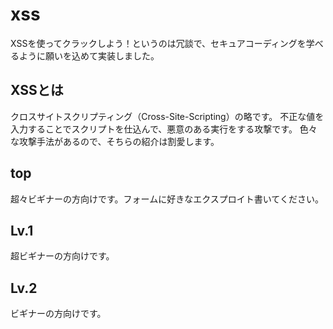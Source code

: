 # xss
XSSを使ってクラックしよう！というのは冗談で、セキュアコーディングを学べるように願いを込めて実装しました。

## XSSとは
クロスサイトスクリプティング（Cross-Site-Scripting）の略です。
不正な値を入力することでスクリプトを仕込んで、悪意のある実行をする攻撃です。
色々な攻撃手法があるので、そちらの紹介は割愛します。

## top
超々ビギナーの方向けです。フォームに好きなエクスプロイト書いてください。

## Lv.1
超ビギナーの方向けです。

## Lv.2
ビギナーの方向けです。
